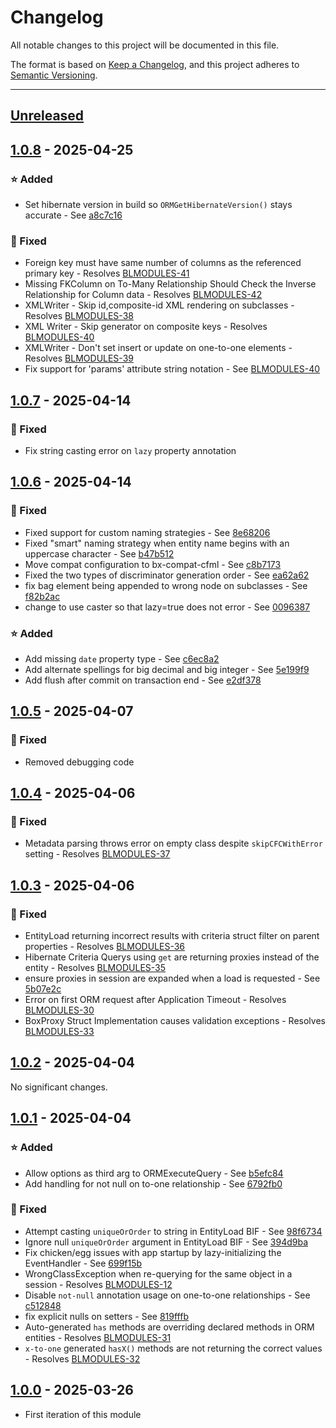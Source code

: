 # Changelog

All notable changes to this project will be documented in this file.

The format is based on [Keep a Changelog](https://keepachangelog.com/en/1.0.0/),
and this project adheres to [Semantic Versioning](https://semver.org/spec/v2.0.0.html).

* * *

## [Unreleased]

## [1.0.8] - 2025-04-25

### ⭐ Added

- Set hibernate version in build so `ORMGetHibernateVersion()` stays accurate - See [a8c7c16](https://github.com/ortus-boxlang/bx-orm/commit/a8c7c16d8b3ee766ab182aad490909a5509f10e4)

### 🐛 Fixed

- Foreign key must have same number of columns as the referenced primary key - Resolves [BLMODULES-41](https://ortussolutions.atlassian.net/browse/BLMODULES-41)
- Missing FKColumn on To-Many Relationship Should Check the Inverse Relationship for Column data - Resolves [BLMODULES-42](https://ortussolutions.atlassian.net/browse/BLMODULES-42)
- XMLWriter - Skip id,composite-id XML rendering on subclasses - Resolves [BLMODULES-38](https://ortussolutions.atlassian.net/browse/BLMODULES-38)
- XML Writer - Skip generator on composite keys - Resolves [BLMODULES-40](https://ortussolutions.atlassian.net/browse/BLMODULES-40)
- XMLWriter - Don't set insert or update on one-to-one elements - Resolves [BLMODULES-39](https://ortussolutions.atlassian.net/browse/BLMODULES-39)
- Fix support for 'params' attribute string notation - See [BLMODULES-40](https://ortussolutions.atlassian.net/browse/BLMODULES-40)

## [1.0.7] - 2025-04-14

### 🐛 Fixed

- Fix string casting error on `lazy` property annotation

## [1.0.6] - 2025-04-14

### 🐛 Fixed

- Fixed support for custom naming strategies - See [8e68206](https://github.com/ortus-boxlang/bx-orm/commit/8e68206e3d3f197a69fc12467c42c7c5de1c7eac)
- Fixed "smart" naming strategy when entity name begins with an uppercase character - See [b47b512](https://github.com/ortus-boxlang/bx-orm/commit/b47b51239a15530df245c5e12c36c48e10b09266)
- Move compat configuration to bx-compat-cfml - See [c8b7173](https://github.com/ortus-boxlang/bx-orm/commit/c8b7173f1c0fc01646d3b3d980d9d889ab8c7686)
- Fixed the two types of discriminator generation order - See [ea62a62](https://github.com/ortus-boxlang/bx-orm/commit/ea62a62fe1f4fe66bce58b4e27659b60faccb1aa)
- fix bag element being appended to wrong node on subclasses - See [f82b2ac](https://github.com/ortus-boxlang/bx-orm/commit/f82b2ac24e5d9cf1f43da5a8437c481be5e4f0c5)
- change to use caster so that lazy=true does not error - See [0096387](https://github.com/ortus-boxlang/bx-orm/commit/00963873c44480e6597ac0e3962d66244c42c865)

### ⭐ Added

- Add missing `date` property type - See [c6ec8a2](https://github.com/ortus-boxlang/bx-orm/commit/c6ec8a2e2dadfb344deb93edb7a1a2ccf8d0fb46)
- Add alternate spellings for big decimal and big integer - See [5e199f9](https://github.com/ortus-boxlang/bx-orm/commit/5e199f9e5674c3a3802a5e225d45f187b0724e23)
- Add flush after commit on transaction end - See [e2df378](https://github.com/ortus-boxlang/bx-orm/commit/e2df378c261a2c0aea99749d7bf04cd688d57658)

## [1.0.5] - 2025-04-07

### 🐛 Fixed

- Removed debugging code

## [1.0.4] - 2025-04-06

### 🐛 Fixed

- Metadata parsing throws error on empty class despite `skipCFCWithError` setting - Resolves [BLMODULES-37](https://ortussolutions.atlassian.net/browse/BLMODULES-37)

## [1.0.3] - 2025-04-06

### 🐛 Fixed

- EntityLoad returning incorrect results with criteria struct filter on parent properties - Resolves [BLMODULES-36](https://ortussolutions.atlassian.net/browse/BLMODULES-36)
- Hibernate Criteria Querys using `get` are returning proxies instead of the entity - Resolves [BLMODULES-35](https://ortussolutions.atlassian.net/browse/BLMODULES-35)
- ensure proxies in session are expanded when a load is requested - See [5b07e2c](https://github.com/ortus-boxlang/bx-orm/commit/5b07e2c1f0bf2bb4f3cb3c5fd15f15cee9bfd01d)
- Error on first ORM request after Application Timeout - Resolves [BLMODULES-30](https://ortussolutions.atlassian.net/browse/BLMODULES-30)
- BoxProxy Struct Implementation causes validation exceptions - Resolves [BLMODULES-33](https://ortussolutions.atlassian.net/browse/BLMODULES-33)

## [1.0.2] - 2025-04-04

No significant changes.

## [1.0.1] - 2025-04-04

### ⭐ Added

- Allow options as third arg to ORMExecuteQuery - See [b5efc84](https://github.com/ortus-boxlang/bx-orm/commit/b5efc840df6ddc96e87dd2d18b1bd3acd4de6002)
- Add handling for not null on to-one relationship - See [6792fb0](https://github.com/ortus-boxlang/bx-orm/commit/6792fb0e81a11105ce056803f2b28b873546ec02)

### 🐛 Fixed

- Attempt casting `uniqueOrOrder` to string in EntityLoad BIF - See [98f6734](https://github.com/ortus-boxlang/bx-orm/commit/98f67344e0df0d808f6bb749b4ae20b2cc8c9734)
- Ignore null `uniqueOrOrder` argument in EntityLoad BIF - See [394d9ba](https://github.com/ortus-boxlang/bx-orm/commit/394d9ba907a016103949da5a5d157ffb14672d61)
- Fix chicken/egg issues with app startup by lazy-initializing the EventHandler - See [699f15b](https://github.com/ortus-boxlang/bx-orm/commit/699f15b8c82704f8e101d1d1ee38be541e5ae618)
- WrongClassException when re-querying for the same object in a session - Resolves [BLMODULES-12](https://ortussolutions.atlassian.net/browse/BLMODULES-12)
- Disable `not-null` annotation usage on one-to-one relationships - See [c512848](https://github.com/ortus-boxlang/bx-orm/commit/c512848bba331c6282a5a5c5c2b99271b3f28863)
- fix explicit nulls on setters - See [819fffb](https://github.com/ortus-boxlang/bx-orm/commit/819fffbe58fb576e630f29d001aec5a38d8bf1b4)
- Auto-generated `has` methods are overriding declared methods in ORM entities - Resolves [BLMODULES-31](https://ortussolutions.atlassian.net/browse/BLMODULES-31)
- `x-to-one` generated `hasX()` methods are not returning the correct values - Resolves [BLMODULES-32](https://ortussolutions.atlassian.net/browse/BLMODULES-32)

## [1.0.0] - 2025-03-26

- First iteration of this module

[Unreleased]: https://github.com/ortus-boxlang/bx-orm/compare/v1.0.8...HEAD

[1.0.8]: https://github.com/ortus-boxlang/bx-orm/compare/v1.0.7...v1.0.8

[1.0.7]: https://github.com/ortus-boxlang/bx-orm/compare/v1.0.6...v1.0.7

[1.0.6]: https://github.com/ortus-boxlang/bx-orm/compare/v1.0.5...v1.0.6

[1.0.5]: https://github.com/ortus-boxlang/bx-orm/compare/v1.0.4...v1.0.5

[1.0.4]: https://github.com/ortus-boxlang/bx-orm/compare/v1.0.3...v1.0.4

[1.0.3]: https://github.com/ortus-boxlang/bx-orm/compare/v1.0.2...v1.0.3

[1.0.2]: https://github.com/ortus-boxlang/bx-orm/compare/v1.0.1...v1.0.2

[1.0.1]: https://github.com/ortus-boxlang/bx-orm/compare/v1.0.0...v1.0.1

[1.0.0]: https://github.com/ortus-boxlang/bx-orm/compare/2fe797c6330a5d110f3bfbc5ead058df9bdbe89e...v1.0.0
